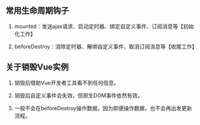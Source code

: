 ## 常用生命周期钩子

1. mounted：发送ajax请求、启动定时器、绑定自定义事件、订阅消息等【初始化工作】

2. beforeDestroy：消除定时器、解绑自定义事件、取消订阅消息等【收尾工作】

## 关于销毁Vue实例

1. 销毁后借助Vue开发者工具看不到任何信息。

2. 销毁后自定义事件会失效，但原生DOM事件依然有效。

3. 一般不会在beforeDestroy操作数据，因为即便操作数据，也不会再出发更新流程。